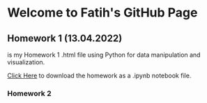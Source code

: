 # Welcome to Fatih's GitHub Page

## Homework 1 (13.04.2022)

  is my Homework 1 .html file using Python for data manipulation and visualization.
  
  [Click Here](Files\Homework1\Homework1.html.ipynb) to download the homework as a .ipynb notebook file.
    
### Homework 2

